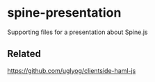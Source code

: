 spine-presentation
==================

Supporting files for a presentation about Spine.js

Related
-------

https://github.com/uglyog/clientside-haml-js